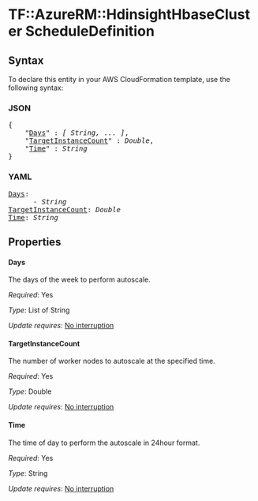 # TF::AzureRM::HdinsightHbaseCluster ScheduleDefinition

## Syntax

To declare this entity in your AWS CloudFormation template, use the following syntax:

### JSON

<pre>
{
    "<a href="#days" title="Days">Days</a>" : <i>[ String, ... ]</i>,
    "<a href="#targetinstancecount" title="TargetInstanceCount">TargetInstanceCount</a>" : <i>Double</i>,
    "<a href="#time" title="Time">Time</a>" : <i>String</i>
}
</pre>

### YAML

<pre>
<a href="#days" title="Days">Days</a>: <i>
      - String</i>
<a href="#targetinstancecount" title="TargetInstanceCount">TargetInstanceCount</a>: <i>Double</i>
<a href="#time" title="Time">Time</a>: <i>String</i>
</pre>

## Properties

#### Days

The days of the week to perform autoscale.

_Required_: Yes

_Type_: List of String

_Update requires_: [No interruption](https://docs.aws.amazon.com/AWSCloudFormation/latest/UserGuide/using-cfn-updating-stacks-update-behaviors.html#update-no-interrupt)

#### TargetInstanceCount

The number of worker nodes to autoscale at the specified time.

_Required_: Yes

_Type_: Double

_Update requires_: [No interruption](https://docs.aws.amazon.com/AWSCloudFormation/latest/UserGuide/using-cfn-updating-stacks-update-behaviors.html#update-no-interrupt)

#### Time

The time of day to perform the autoscale in 24hour format.

_Required_: Yes

_Type_: String

_Update requires_: [No interruption](https://docs.aws.amazon.com/AWSCloudFormation/latest/UserGuide/using-cfn-updating-stacks-update-behaviors.html#update-no-interrupt)

